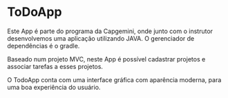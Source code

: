 # ToDoApp

Este App é parte do programa da Capgemini, onde junto com o instrutor desenvolvemos uma aplicação utilizando JAVA. O gerenciador de dependências é o gradle. 

Baseado num projeto MVC, neste App é possível cadastrar projetos e associar tarefas a esses projetos.

O TodoApp conta com uma interface gráfica com aparência moderna, para uma boa experiência do usuário.

